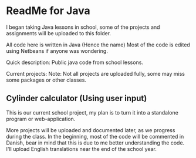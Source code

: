 # ReadMe for Java
I began taking Java lessons in school, some of the projects and assignments will be uploaded to this folder.

All code here is written in Java (Hence the name) 
Most of the code is edited using Netbeans if anyone was wondering.

Quick description: Public java code from school lessons.

Current projects: 
Note: Not all projects are uploaded fully, some may miss some packages or other classes.

## Cylinder calculator (Using user input) 
This is our current school project, my plan is to turn it into a standalone program or web-application.


More projects will be uploaded and documented later, as we progress during the class.
In the beginning, most of the code will be commented in Danish, bear in mind that this is due to me better understanding the code.
I'll upload English translations near the end of the school year.
